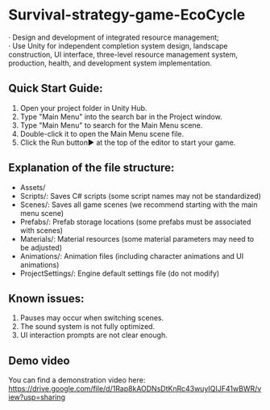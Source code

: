 # Survival-strategy-game-EcoCycle
· Design and development of integrated resource management;  
· Use Unity for independent completion system design, landscape construction, UI interface, three-level resource management system, production, health, and development system implementation.
## Quick Start Guide:

1. Open your project folder in Unity Hub.
2. Type "Main Menu" into the search bar in the Project window.
3. Type "Main Menu" to search for the Main Menu scene.
4. Double-click it to open the Main Menu scene file.
5. Click the Run button▶️ at the top of the editor to start your game.

## Explanation of the file structure:

- Assets/
- Scripts/: Saves C# scripts (some script names may not be standardized)
- Scenes/: Saves all game scenes (we recommend starting with the main menu scene)
- Prefabs/: Prefab storage locations (some prefabs must be associated with scenes)
- Materials/: Material resources (some material parameters may need to be adjusted)
- Animations/: Animation files (including character animations and UI animations)
- ProjectSettings/: Engine default settings file (do not modify)

## Known issues:

1. Pauses may occur when switching scenes.
2. The sound system is not fully optimized.
3. UI interaction prompts are not clear enough.

## Demo video
You can find a demonstration video here: https://drive.google.com/file/d/1Rap8kAODNsDtKnRc43wuyIQIJF41wBWR/view?usp=sharing



